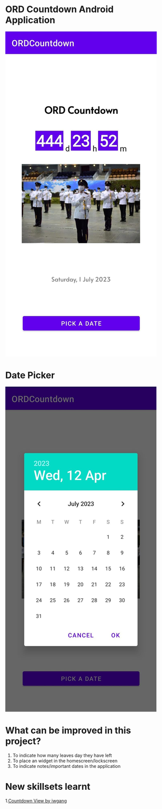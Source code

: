 # ORD Countdown Android Application
![ORDCountdown App](https://github.com/victorjongsoon/ORDCountdown/blob/main/img/ordcountdownapp.jpeg)

# Date Picker 
![ORDCountdown App](https://github.com/victorjongsoon/ORDCountdown/blob/main/img/datepicker.jpeg)

# What can be improved in this project?
1. To indicate how many leaves day they have left
2. To place an widget in the homescreen/lockscreen
3. To indicate notes/important dates in the application

# New skillsets learnt
1.[Countdown View by iwgang](https://github.com/iwgang/CountdownView)


 
